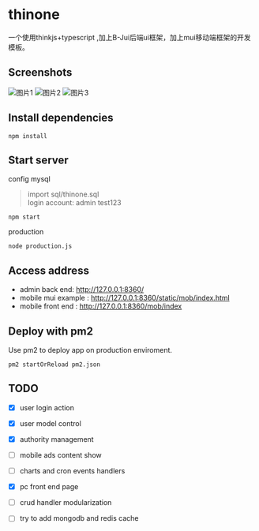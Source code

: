 # thinone

一个使用thinkjs+typescript ,加上B-Jui后端ui框架，加上mui移动端框架的开发模板。

## Screenshots
![图片1](http://blueswu.gitee.io/myhome/thinoneimages/screenshot1.png)
![图片2](http://blueswu.gitee.io/myhome/thinoneimages/screenshot2.png)
![图片3](http://blueswu.gitee.io/myhome/thinoneimages/screenshot3.png)
## Install dependencies

```
npm install
```

## Start server

config mysql
> import  sql/thinone.sql  
  login account:  admin test123

```
npm start
```
production
```
node production.js
```
## Access address
- admin back end: http://127.0.0.1:8360/
- mobile mui example : http://127.0.0.1:8360/static/mob/index.html
- mobile front end : http://127.0.0.1:8360/mob/index
## Deploy with pm2

Use pm2 to deploy app on production enviroment.

```
pm2 startOrReload pm2.json
```


## TODO
- [x] user login action
- [x] user model control
- [x] authority management
- [ ] mobile ads content show
- [ ] charts and cron events handlers 
- [x] pc front end page
- [ ] crud handler  modularization
- [ ] try to add mongodb and redis cache


